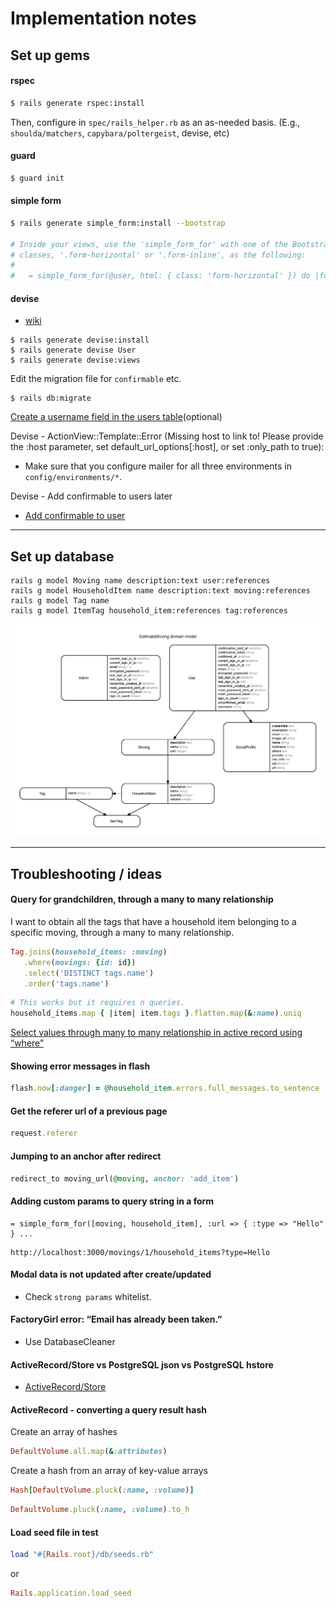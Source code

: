 # Implementation notes

## Set up gems

#### rspec

```bash
$ rails generate rspec:install
```

Then, configure in `spec/rails_helper.rb` as an as-needed basis. (E.g., `shoulda/matchers`, `capybara/poltergeist`, devise, etc)

#### guard

```bash
$ guard init
```

#### simple form

```bash
$ rails generate simple_form:install --bootstrap

# Inside your views, use the 'simple_form_for' with one of the Bootstrap form
# classes, '.form-horizontal' or '.form-inline', as the following:
#
#   = simple_form_for(@user, html: { class: 'form-horizontal' }) do |form|
```

#### devise

- [wiki](http://devise.plataformatec.com.br/#the-devise-wiki)

```
$ rails generate devise:install
$ rails generate devise User
$ rails generate devise:views
```

Edit the migration file for `confirmable` etc.

```
$ rails db:migrate
```

[Create a username field in the users table](https://github.com/plataformatec/devise/wiki/How-To:-Allow-users-to-sign-in-using-their-username-or-email-address#create-a-username-field-in-the-users-table)(optional)


Devise - ActionView::Template::Error (Missing host to link to! Please provide the :host parameter, set default_url_options[:host], or set :only_path to true):

- Make sure that you configure mailer for all three environments in `config/environments/*`.


Devise - Add confirmable to users later

- [Add confirmable to user](https://github.com/plataformatec/devise/wiki/How-To:-Add-:confirmable-to-Users)

---

## Set up database

```
rails g model Moving name description:text user:references
rails g model HouseholdItem name description:text moving:references
rails g model Tag name
rails g model ItemTag household_item:references tag:references
```

![](erd.jpg)

---

## Troubleshooting / ideas

#### Query for grandchildren, through a many to many relationship

I want to obtain all the tags that have a household item belonging to a specific moving, through a many to many relationship.

```rb
Tag.joins(household_items: :moving)
   .where(movings: {id: id})
   .select('DISTINCT tags.name')
   .order('tags.name')
```

```rb
# This works but it requires n queries.
household_items.map { |item| item.tags }.flatten.map(&:name).uniq
```

[Select values through many to many relationship in active record using “where”](http://stackoverflow.com/a/21563632/3837223)


#### Showing error messages in flash

```rb
flash.now[:danger] = @household_item.errors.full_messages.to_sentence
```


#### Get the referer url of a previous page

```rb
request.referer
```


#### Jumping to an anchor after redirect

```rb
redirect_to moving_url(@moving, anchor: 'add_item')
```


#### Adding custom params to query string in a form

```slim
= simple_form_for([moving, household_item], :url => { :type => "Hello" } ...
```

```
http://localhost:3000/movings/1/household_items?type=Hello
```


#### Modal data is not updated after create/updated
- Check `strong params` whitelist.


#### FactoryGirl error: “Email has already been taken.”

- Use DatabaseCleaner


#### ActiveRecord/Store vs PostgreSQL json vs PostgreSQL hstore
- [ActiveRecord/Store](http://api.rubyonrails.org/classes/ActiveRecord/Store.html)

#### ActiveRecord - converting a query result hash

Create an array of hashes

```rb
DefaultVolume.all.map(&:attributes)
```

Create a hash from an array of key-value arrays

```rb
Hash[DefaultVolume.pluck(:name, :volume)]
```

```rb
DefaultVolume.pluck(:name, :volume).to_h
```

#### Load seed file in test

```rb
load "#{Rails.root}/db/seeds.rb"
```

or

```rb
Rails.application.load_seed
```
